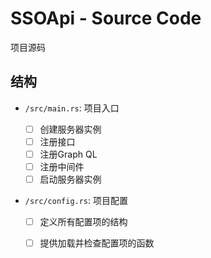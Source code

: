 # SSOApi - Source Code

项目源码

## 结构

- `/src/main.rs`: 项目入口
  
  - [ ] 创建服务器实例
  - [ ] 注册接口
  - [ ] 注册Graph QL
  - [ ] 注册中间件
  - [ ] 启动服务器实例
  
- `/src/config.rs`: 项目配置
  
  - [ ] 定义所有配置项的结构
  - [ ] 提供加载并检查配置项的函数
  
  
